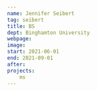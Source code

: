 ```yaml
---
name: Jennifer Seibert
tag: seibert
title: BS
dept: Binghamton University
webpage: 
image: 
start: 2021-06-01
end: 2021-09-01
after:
projects:
    ms
---
```

